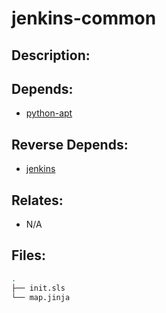 # jenkins-common

## Description:



## Depends:

  -  [python-apt](/salt/python-apt)

## Reverse Depends:

  -  [jenkins](/salt/jenkins)

## Relates:

  -  N/A

## Files:

```bash
.
├── init.sls
└── map.jinja
```

